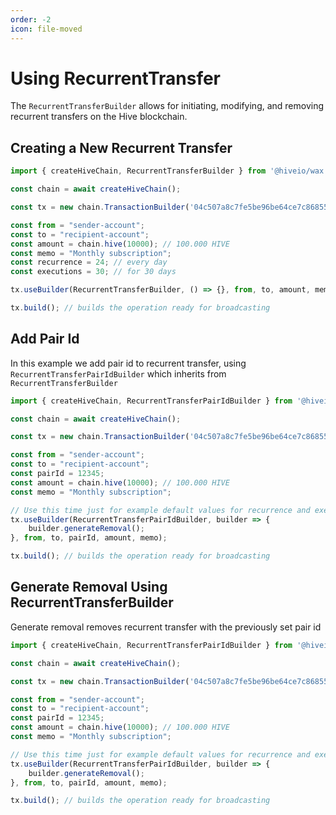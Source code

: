 ```yaml
---
order: -2
icon: file-moved
---
```


# Using RecurrentTransfer

The `RecurrentTransferBuilder` allows for initiating, modifying, and removing recurrent transfers on the Hive blockchain.

## Creating a New Recurrent Transfer

```typescript
import { createHiveChain, RecurrentTransferBuilder } from '@hiveio/wax';

const chain = await createHiveChain();

const tx = new chain.TransactionBuilder('04c507a8c7fe5be96be64ce7c86855e1806cbde3', '2023-11-09T21:51:27');

const from = "sender-account";
const to = "recipient-account";
const amount = chain.hive(10000); // 100.000 HIVE
const memo = "Monthly subscription";
const recurrence = 24; // every day
const executions = 30; // for 30 days

tx.useBuilder(RecurrentTransferBuilder, () => {}, from, to, amount, memo, recurrence, executions);

tx.build(); // builds the operation ready for broadcasting
```

## Add Pair Id

In this example we add pair id to recurrent transfer, using `RecurrentTransferPairIdBuilder` which inherits from `RecurrentTransferBuilder`

```typescript
import { createHiveChain, RecurrentTransferPairIdBuilder } from '@hiveio/wax';

const chain = await createHiveChain();

const tx = new chain.TransactionBuilder('04c507a8c7fe5be96be64ce7c86855e1806cbde3', '2023-11-09T21:51:27');

const from = "sender-account";
const to = "recipient-account";
const pairId = 12345;
const amount = chain.hive(10000); // 100.000 HIVE
const memo = "Monthly subscription";

// Use this time just for example default values for recurrence and executions which is 24 for recurrence and 2 for executions.
tx.useBuilder(RecurrentTransferPairIdBuilder, builder => {
    builder.generateRemoval();
}, from, to, pairId, amount, memo);

tx.build(); // builds the operation ready for broadcasting
```

## Generate Removal Using RecurrentTransferBuilder

Generate removal removes recurrent transfer with the previously set pair id

```typescript
import { createHiveChain, RecurrentTransferPairIdBuilder } from '@hiveio/wax';

const chain = await createHiveChain();

const tx = new chain.TransactionBuilder('04c507a8c7fe5be96be64ce7c86855e1806cbde3', '2023-11-09T21:51:27');

const from = "sender-account";
const to = "recipient-account";
const pairId = 12345;
const amount = chain.hive(10000); // 100.000 HIVE
const memo = "Monthly subscription";

// Use this time just for example default values for recurrence and executions which is 24 for recurrence and 2 for executions.
tx.useBuilder(RecurrentTransferPairIdBuilder, builder => {
    builder.generateRemoval();
}, from, to, pairId, amount, memo);

tx.build(); // builds the operation ready for broadcasting
```
